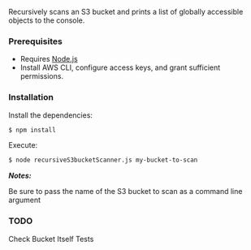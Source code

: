 Recursively scans an S3 bucket and prints a list of globally accessible objects to the console.

### Prerequisites

  - Requires [Node.js](https://nodejs.org/)
  - Install AWS CLI, configure access keys, and grant sufficient permissions.

### Installation

Install the dependencies:
```sh
$ npm install
```

Execute:
```sh
$ node recursiveS3bucketScanner.js my-bucket-to-scan
```

***Notes:***

Be sure to pass the name of the S3 bucket to scan as a command line argument

### TODO

Check Bucket Itself
Tests